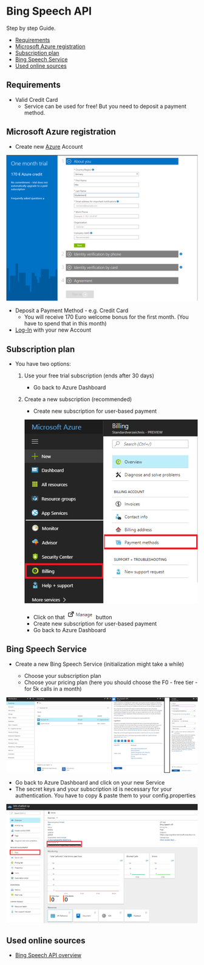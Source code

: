 # Bing Speech API

Step by step Guide.
<!-- MarkdownTOC -->

- [Requirements](#requirements)
- [Microsoft Azure registration](#microsoft-azure-registration)
- [Subscription plan](#subscription-plan)
- [Bing Speech Service](#bing-speech-service)
- [Used online sources](#used-online-sources)

<!-- /MarkdownTOC -->

## Requirements

- Valid Credit Card 
    - Service can be used for free! But you need to deposit a payment method.

## Microsoft Azure registration

- Create new [Azure](https://azure.microsoft.com/de-de/free/) Account

![Azure Registration](img/bing/azure-registration.png)

- Deposit a Payment Method - e.g. Credit Card
    - You will receive 170 Euro welcome bonus for the first month. (You have to spend that in this month)
- [Log-In](https://portal.azure.com/#dashboard/private) with your new Account 

## Subscription plan

- You have two options:
    1. Use your free trial subscription (ends after 30 days)
        - Go back to Azure Dashboard
    
    2. Create a new subscription (recommended)
    
        - Create new subscription for user-based payment
        
        ![Billing Menu](img/bing/billing-menu.png)
        
        - Click on that ![Manage Button](img/bing/manage-btn.png) button    
        - Create new subscription for user-based payment
        - Go back to Azure Dashboard

## Bing Speech Service

- Create a new Bing Speech Service (initialization might take a while)

    - Choose your subscription plan
    - Choose your pricing plan (here you should choose the F0 - free tier - for 5k calls in a month)
    
![Create Service](img/bing/create-new-bing-speech-service.png)

- Go back to Azure Dashboard and click on your new Service
- The secret keys and your subscription id is necessary for your authentication. You have to copy & paste them to your config.properties

![Bing Speech Service](img/bing/bing-speech-service-dashboard.png)

## Used online sources
- [Bing Speech API overview](https://docs.microsoft.com/de-de/azure/cognitive-services/speech/home)
